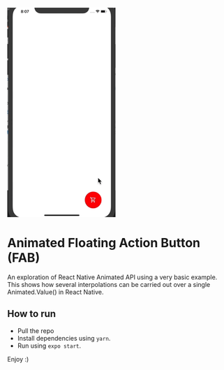 ![](demo.gif)
# Animated Floating Action Button (FAB)
An exploration of React Native Animated API using a very basic example.
This shows how several interpolations can be carried out over a single Animated.Value() in
React Native.

## How to run
- Pull the repo
- Install dependencies using `yarn`.
- Run using `expo start`.

Enjoy :) 
